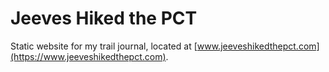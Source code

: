 # Jeeves Hiked the PCT

Static website for my trail journal, located at [www.jeeveshikedthepct.com](https://www.jeeveshikedthepct.com).

